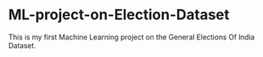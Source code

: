 # ML-project-on-Election-Dataset
This is my first Machine Learning project on the General Elections Of India Dataset.
